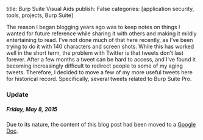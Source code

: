title: Burp Suite Visual Aids
publish: False
categories: [application security, tools, projects, Burp Suite]

The reason I began blogging years ago was to keep notes on things I wanted for future reference while sharing it with others and making it mildly entertaining to read. I've not done much of that here recently, as I've been trying to do it with 140 characters and screen shots. While this has worked well in the short term, the problem with Twitter is that tweets don't last forever. After a few months a tweet can be hard to access, and I've found it becoming increasingly difficult to redirect people to some of my aging tweets. Therefore, I decided to move a few of my more useful tweets here for historical record. Specifically, several tweets related to Burp Suite Pro.

<!-- READMORE -->

### Update

##### Friday, May 8, 2015

Due to its nature, the content of this blog post had been moved to a [Google Doc](https://docs.google.com/document/d/1vrhFxgE-yGaQlC1wq5rj0WCxkDv9UnyTFG8Q2fxU1JE).
